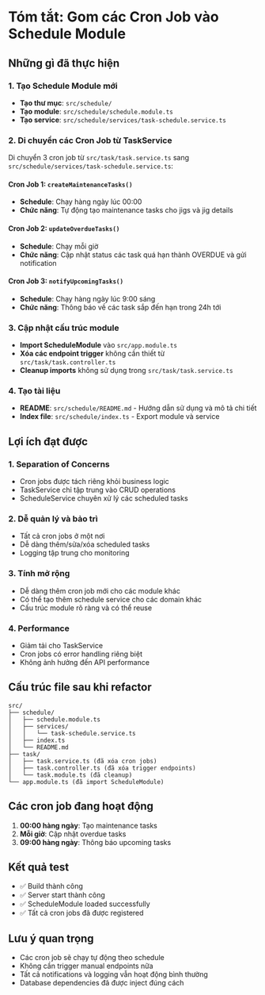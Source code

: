 # Tóm tắt: Gom các Cron Job vào Schedule Module

## Những gì đã thực hiện

### 1. Tạo Schedule Module mới
- **Tạo thư mục**: `src/schedule/`
- **Tạo module**: `src/schedule/schedule.module.ts`
- **Tạo service**: `src/schedule/services/task-schedule.service.ts`

### 2. Di chuyển các Cron Job từ TaskService
Di chuyển 3 cron job từ `src/task/task.service.ts` sang `src/schedule/services/task-schedule.service.ts`:

#### Cron Job 1: `createMaintenanceTasks()`
- **Schedule**: Chạy hàng ngày lúc 00:00
- **Chức năng**: Tự động tạo maintenance tasks cho jigs và jig details

#### Cron Job 2: `updateOverdueTasks()`
- **Schedule**: Chạy mỗi giờ
- **Chức năng**: Cập nhật status các task quá hạn thành OVERDUE và gửi notification

#### Cron Job 3: `notifyUpcomingTasks()`
- **Schedule**: Chạy hàng ngày lúc 9:00 sáng
- **Chức năng**: Thông báo về các task sắp đến hạn trong 24h tới

### 3. Cập nhật cấu trúc module
- **Import ScheduleModule** vào `src/app.module.ts`
- **Xóa các endpoint trigger** không cần thiết từ `src/task/task.controller.ts`
- **Cleanup imports** không sử dụng trong `src/task/task.service.ts`

### 4. Tạo tài liệu
- **README**: `src/schedule/README.md` - Hướng dẫn sử dụng và mô tả chi tiết
- **Index file**: `src/schedule/index.ts` - Export module và service

## Lợi ích đạt được

### 1. Separation of Concerns
- Cron jobs được tách riêng khỏi business logic
- TaskService chỉ tập trung vào CRUD operations
- ScheduleService chuyên xử lý các scheduled tasks

### 2. Dễ quản lý và bảo trì
- Tất cả cron jobs ở một nơi
- Dễ dàng thêm/sửa/xóa scheduled tasks
- Logging tập trung cho monitoring

### 3. Tính mở rộng
- Dễ dàng thêm cron job mới cho các module khác
- Có thể tạo thêm schedule service cho các domain khác
- Cấu trúc module rõ ràng và có thể reuse

### 4. Performance
- Giảm tải cho TaskService
- Cron jobs có error handling riêng biệt
- Không ảnh hưởng đến API performance

## Cấu trúc file sau khi refactor

```
src/
├── schedule/
│   ├── schedule.module.ts
│   ├── services/
│   │   └── task-schedule.service.ts
│   ├── index.ts
│   └── README.md
├── task/
│   ├── task.service.ts (đã xóa cron jobs)
│   ├── task.controller.ts (đã xóa trigger endpoints)
│   └── task.module.ts (đã cleanup)
└── app.module.ts (đã import ScheduleModule)
```

## Các cron job đang hoạt động

1. **00:00 hàng ngày**: Tạo maintenance tasks
2. **Mỗi giờ**: Cập nhật overdue tasks  
3. **09:00 hàng ngày**: Thông báo upcoming tasks

## Kết quả test
- ✅ Build thành công
- ✅ Server start thành công  
- ✅ ScheduleModule loaded successfully
- ✅ Tất cả cron jobs đã được registered

## Lưu ý quan trọng
- Các cron job sẽ chạy tự động theo schedule
- Không cần trigger manual endpoints nữa
- Tất cả notifications và logging vẫn hoạt động bình thường
- Database dependencies đã được inject đúng cách
